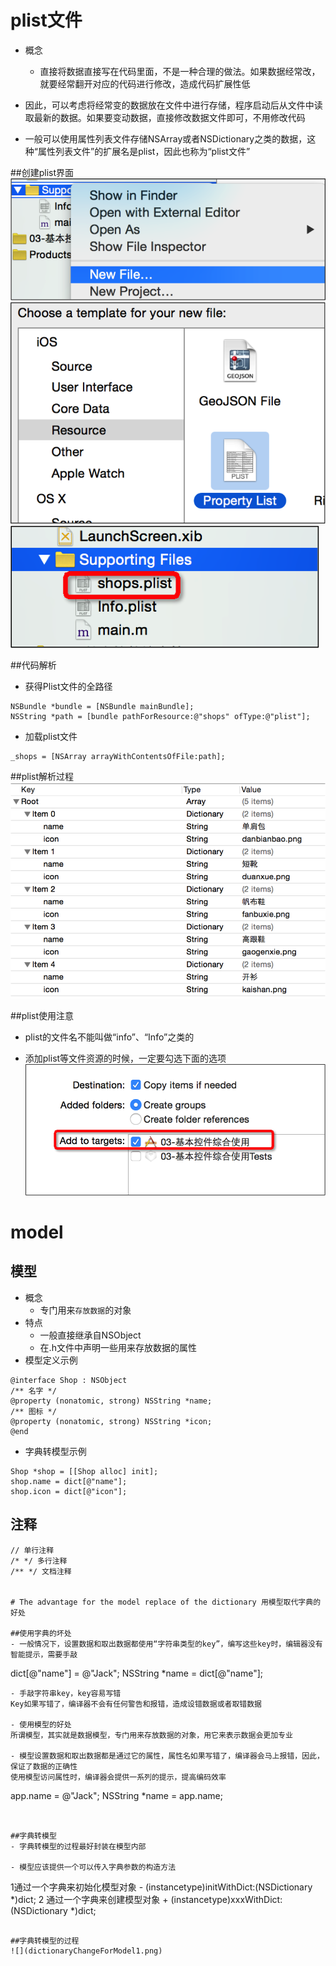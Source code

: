 #  plist文件
- 概念
  - 直接将数据直接写在代码里面，不是一种合理的做法。如果数据经常改，就要经常翻开对应的代码进行修改，造成代码扩展性低

 - 因此，可以考虑将经常变的数据放在文件中进行存储，程序启动后从文件中读取最新的数据。如果要变动数据，直接修改数据文件即可，不用修改代码

 - 一般可以使用属性列表文件存储NSArray或者NSDictionary之类的数据，这种“属性列表文件”的扩展名是plist，因此也称为“plist文件”


##创建plist界面
![](plist1.png)
![](plist2.png)
![](plist3.png)


##代码解析
- 获得Plist文件的全路径
```
NSBundle *bundle = [NSBundle mainBundle];
NSString *path = [bundle pathForResource:@"shops" ofType:@"plist"];
```
- 加载plist文件
```
_shops = [NSArray arrayWithContentsOfFile:path];
```

##plist解析过程
![](plist4.png)



##plist使用注意
- plist的文件名不能叫做“info”、“Info”之类的

- 添加plist等文件资源的时候，一定要勾选下面的选项
![](plist5.png)


# model
## 模型
- 概念
    - 专门用来`存放数据`的对象
- 特点
    - 一般直接继承自NSObject
    - 在.h文件中声明一些用来存放数据的属性
- 模型定义示例
```objc
@interface Shop : NSObject
/** 名字 */
@property (nonatomic, strong) NSString *name;
/** 图标 */
@property (nonatomic, strong) NSString *icon;
@end
```
- 字典转模型示例
```objc
Shop *shop = [[Shop alloc] init];
shop.name = dict[@"name"];
shop.icon = dict[@"icon"];
```

## 注释
```objc
// 单行注释
/* */ 多行注释
/** */ 文档注释


# The advantage for the model replace of the dictionary 用模型取代字典的好处

##使用字典的坏处
- 一般情况下，设置数据和取出数据都使用“字符串类型的key”，编写这些key时，编辑器没有智能提示，需要手敲
```
dict[@"name"] = @"Jack";
NSString *name = dict[@"name"];
```
- 手敲字符串key，key容易写错
Key如果写错了，编译器不会有任何警告和报错，造成设错数据或者取错数据

- 使用模型的好处
所谓模型，其实就是数据模型，专门用来存放数据的对象，用它来表示数据会更加专业

- 模型设置数据和取出数据都是通过它的属性，属性名如果写错了，编译器会马上报错，因此，保证了数据的正确性
使用模型访问属性时，编译器会提供一系列的提示，提高编码效率
```
app.name = @"Jack";
NSString *name = app.name;
```


##字典转模型
- 字典转模型的过程最好封装在模型内部

- 模型应该提供一个可以传入字典参数的构造方法
```
1通过一个字典来初始化模型对象  - (instancetype)initWithDict:(NSDictionary *)dict;
2 通过一个字典来创建模型对象         + (instancetype)xxxWithDict:(NSDictionary *)dict;
```

##字典转模型的过程
![](dictionaryChangeForModel1.png)
